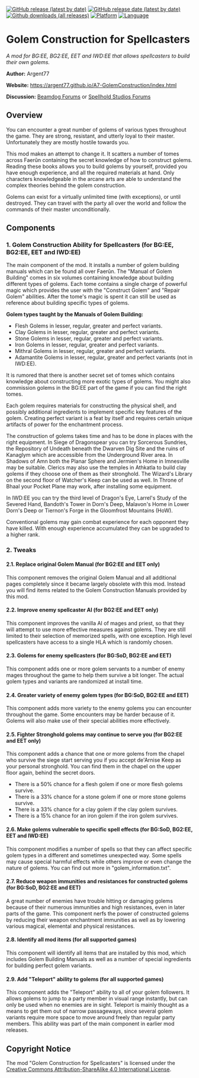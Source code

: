 [![GitHub release (latest by date)](https://img.shields.io/github/v/release/Argent77/A7-GolemConstruction?color=darkred&include_prereleases&label=latest%20release)](https://GitHub.com/Argent77/A7-GolemConstruction/releases/latest)
[![GitHub release date (latest by date)](https://img.shields.io/github/release-date/Argent77/A7-GolemConstruction?color=gold)](https://GitHub.com/Argent77/A7-GolemConstruction/releases/latest)
[![Github downloads (all releases)](https://img.shields.io/github/downloads/Argent77/A7-GolemConstruction/total.svg?color=blueviolet)](https://GitHub.com/Argent77/A7-GolemConstruction/releases)
[![Platform](https://img.shields.io/static/v1?label=platform&message=Windows%20%7C%20macOS%20%7C%20Linux&color=informational)](https://GitHub.com/Argent77/A7-GolemConstruction/releases/latest)
[![Language](https://img.shields.io/static/v1?label=language&message=English%20%7C%20French%20%7C%20German%20%7C%20Italian%20%7C%20Polish%20%7C%20Russian&color=limegreen)]()

# Golem Construction for Spellcasters
*A mod for BG:EE, BG2:EE, EET and IWD:EE that allows spellcasters to build their own golems.*

**Author:** Argent77

**Website:** https://argent77.github.io/A7-GolemConstruction/index.html

**Discussion:** [Beamdog Forums](https://forums.beamdog.com/discussion/60602/mod-golem-construction-for-spellcasters) or [Spellhold Studios Forums](http://www.shsforums.net/forum/652-golem-construction-ee/)

## Overview
You can encounter a great number of golems of various types throughout the game. They are strong, resistant, and utterly loyal to their master. Unfortunately they are mostly hostile towards you.

This mod makes an attempt to change it. It scatters a number of tomes across Faerûn containing the secret knowledge of how to construct golems. Reading these books allows you to build golems by yourself, provided you have enough experience, and all the required materials at hand. Only characters knowledgeable in the arcane arts are able to understand the complex theories behind the golem construction.

Golems can exist for a virtually unlimited time (with exceptions), or until destroyed. They can travel with the party all over the world and follow the commands of their master unconditionally. 


## Components

### 1. Golem Construction Ability for Spellcasters (for BG:EE, BG2:EE, EET and IWD:EE)

The main component of the mod. It installs a number of golem building manuals which can be found all over Faerûn. The "Manual of Golem Building" comes in six volumes containing knowledge about building different types of golems. Each tome contains a single charge of powerful magic which provides the user with the "Construct Golem" and "Repair Golem" abilities. After the tome's magic is spent it can still be used as reference about building specific types of golems.

**Golem types taught by the Manuals of Golem Building:**
- Flesh Golems in lesser, regular, greater and perfect variants.
- Clay Golems in lesser, regular, greater and perfect variants.
- Stone Golems in lesser, regular, greater and perfect variants.
- Iron Golems in lesser, regular, greater and perfect variants.
- Mithral Golems in lesser, regular, greater and perfect variants.
- Adamantite Golems in lesser, regular, greater and perfect variants (not in IWD:EE).

It is rumored that there is another secret set of tomes which contains knowledge about constructing more exotic types of golems. You might also commission golems in the BG:EE part of the game if you can find the right tomes.

Each golem requires materials for constructing the physical shell, and possibly additional ingredients to implement specific key features of the golem. Creating perfect variant is a feat by itself and requires certain unique artifacts of power for the enchantment process.

The construction of golems takes time and has to be done in places with the right equipment. In Siege of Dragonspear you can try Sorcerous Sundries, the Repository of Undeath beneath the Dwarven Dig Site and the ruins of Kanaglym which are accessible from the Underground River area. In Shadows of Amn both the Planar Sphere and Jermien's Home in Imnesville may be suitable. Clerics may also use the temples in Athkatla to build clay golems if they choose one of them as their stronghold. The Wizard's Library on the second floor of Watcher's Keep can be used as well. In Throne of Bhaal your Pocket Plane may work, after installing some equipment.

In IWD:EE you can try the third level of Dragon's Eye, Larrel's Study of the Severed Hand, Bandoth's Tower in Dorn's Deep, Malavon's Home in Lower Dorn's Deep or Tiernon's Forge in the Gloomfrost Mountains (HoW).

Conventional golems may gain combat experience for each opponent they have killed. With enough experience accumulated they can be upgraded to a higher rank.

### 2. Tweaks

#### 2.1. Replace original Golem Manual (for BG2:EE and EET only)
This component removes the original Golem Manual and all additional pages completely since it became largely obsolete with this mod. Instead you will find items related to the Golem Construction Manuals provided by this mod.

#### 2.2. Improve enemy spellcaster AI (for BG2:EE and EET only)
This component improves the vanilla AI of mages and priest, so that they will attempt to use more effective measures against golems. They are still limited to their selection of memorized spells, with one exception. High level spellcasters have access to a single HLA which is randomly chosen.

#### 2.3. Golems for enemy spellcasters (for BG:SoD, BG2:EE and EET)
This component adds one or more golem servants to a number of enemy mages throughout the game to help them survive a bit longer. The actual golem types and variants are randomized at install time.

#### 2.4. Greater variety of enemy golem types (for BG:SoD, BG2:EE and EET)
This component adds more variety to the enemy golems you can encounter throughout the game. Some encounters may be harder because of it. Golems will also make use of their special abilities more effectively.

#### 2.5. Fighter Stronghold golems may continue to serve you (for BG2:EE and EET only)
This component adds a chance that one or more golems from the chapel who survive the siege start serving you if you accept de'Arnise Keep as your personal stronghold. You can find them in the chapel on the upper floor again, behind the secret doors.
- There is a 50% chance for a flesh golem if one or more flesh golems survive.
- There is a 33% chance for a stone golem if one or more stone golems survive.
- There is a 33% chance for a clay golem if the clay golem survives.
- There is a 15% chance for an iron golem if the iron golem survives.

#### 2.6. Make golems vulnerable to specific spell effects (for BG:SoD, BG2:EE, EET and IWD:EE)
This component modifies a number of spells so that they can affect specific golem types in a different and sometimes unexpected way. Some spells may cause special harmful effects while others improve or even change the nature of golems. You can find out more in "golem_information.txt".

#### 2.7. Reduce weapon immunities and resistances for constructed golems (for BG:SoD, BG2:EE and EET)
A great number of enemies have trouble hitting or damaging golems because of their numerous immunities and high resistances, even in later parts of the game. This component nerfs the power of constructed golems by reducing their weapon enchantment immunities as well as by lowering various magical, elemental and physical resistances.

#### 2.8. Identify all mod items (for all supported games)
This component will identify all items that are installed by this mod, which includes Golem Building Manuals as well as a number of special ingredients for building perfect golem variants.

#### 2.9. Add "Teleport" ability to golems (for all supported games)
This component adds the "Teleport" ability to all of your golem followers. It allows golems to jump to a party member in visual range instantly, but can only be used when no enemies are in sight.
Teleport is mainly thought as a means to get them out of narrow passageways, since several golem variants require more space to move around freely than regular party members. This ability was part of the main component in earlier mod releases.


## Copyright Notice
The mod "Golem Construction for Spellcasters" is licensed under the [Creative Commons Attribution-ShareAlike 4.0 International License](http://creativecommons.org/licenses/by-sa/4.0/).
